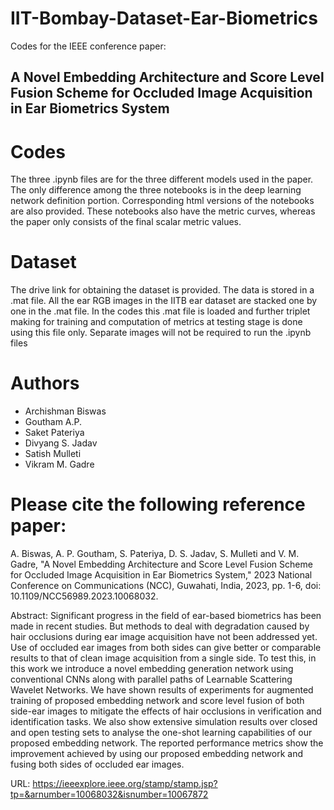 # IIT-Bombay-Dataset-Ear-Biometrics
Codes for the IEEE conference paper: 
## A Novel Embedding Architecture and Score Level Fusion Scheme for Occluded Image Acquisition in Ear Biometrics System

# Codes

The three .ipynb files are for the three different models used in the paper. The only difference among the three notebooks is in the deep learning network definition portion. Corresponding html versions of the notebooks are also provided. These notebooks also have the metric curves, whereas the paper only consists of the final scalar metric values. 

# Dataset 

The drive link for obtaining the dataset is provided. The data is stored in a .mat file. All the ear RGB images in the IITB ear dataset are stacked one by one in the .mat file. In the codes this .mat file is loaded and further triplet making for training and computation of metrics at testing stage is done using this file only. Separate images will not be required to run the .ipynb files

# Authors

* Archishman Biswas
* Goutham A.P.
* Saket Pateriya
* Divyang S. Jadav
* Satish Mulleti
* Vikram M. Gadre

# Please cite the following reference paper:

A. Biswas, A. P. Goutham, S. Pateriya, D. S. Jadav, S. Mulleti and V. M. Gadre, "A Novel Embedding Architecture and Score Level Fusion Scheme for Occluded Image Acquisition in Ear Biometrics System," 2023 National Conference on Communications (NCC), Guwahati, India, 2023, pp. 1-6, doi: 10.1109/NCC56989.2023.10068032.


Abstract: Significant progress in the field of ear-based biometrics has been made in recent studies. But methods to deal with degradation caused by hair occlusions during ear image acquisition have not been addressed yet. Use of occluded ear images from both sides can give better or comparable results to that of clean image acquisition from a single side. To test this, in this work we introduce a novel embedding generation network using conventional CNNs along with parallel paths of Learnable Scattering Wavelet Networks. We have shown results of experiments for augmented training of proposed embedding network and score level fusion of both side-ear images to mitigate the effects of hair occlusions in verification and identification tasks. We also show extensive simulation results over closed and open testing sets to analyse the one-shot learning capabilities of our proposed embedding network. The reported performance metrics show the improvement achieved by using our proposed embedding network and fusing both sides of occluded ear images.


URL: https://ieeexplore.ieee.org/stamp/stamp.jsp?tp=&arnumber=10068032&isnumber=10067872

